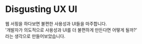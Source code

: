 # Disgusting UX UI

웹 서핑을 하다보면 불편한 사용성과 UI들을 마주합니다.  
'개발자가 의도적으로 사용성과 UI를 더 불편하게 만든다면 어떻게 될까?'  
라는 생각으로 만들어보았습니다.